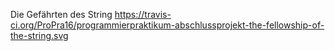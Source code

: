 Die Gefährten des String
https://travis-ci.org/ProPra16/programmierpraktikum-abschlussprojekt-the-fellowship-of-the-string.svg
